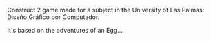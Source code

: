 Construct 2 game made for a subject in the University of Las Palmas: Diseño Gráfico por Computador.

It's based on the adventures of an Egg...